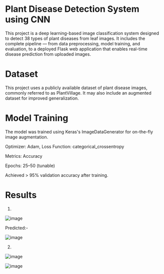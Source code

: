 #  Plant Disease Detection System using CNN 
This project is a deep learning-based image classification system designed to detect 38 types of plant diseases from leaf images. It includes the complete pipeline — from data preprocessing, model training, and evaluation, to a deployed Flask web application that enables real-time disease prediction from uploaded images.

#  Dataset
This project uses a publicly available dataset of plant disease images, commonly referred to as PlantVillage. It may also include an augmented dataset for improved generalization.

#  Model Training

The model was trained using Keras's ImageDataGenerator for on-the-fly image augmentation.

Optimizer: Adam, Loss Function: categorical_crossentropy

Metrics: Accuracy

Epochs: 25–50 (tunable)

Achieved > 95% validation accuracy after training.

# Results
1. 
![image](https://github.com/user-attachments/assets/4c49a25c-db21-457e-9c01-2b0e91d8deeb)

Predicted:- 

![image](https://github.com/user-attachments/assets/e3ed4153-fc8e-49dc-ba4c-1a4be999a8c0)

2.
![image](https://github.com/user-attachments/assets/a1eb9118-457a-4f7d-9069-81368f3911ab)

![image](https://github.com/user-attachments/assets/677238ee-c68e-4ba7-b372-9c258763f285)










